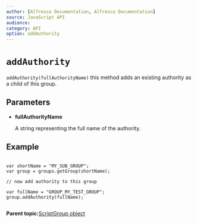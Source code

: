 ```yaml
---
author: [Alfresco Documentation, Alfresco Documentation]
source: JavaScript API
audience: 
category: API
option: addAuthority
---
```


# `addAuthority`

`addAuthority(fullAuthorityName)` this method adds an existing authority as a child of this group.

## Parameters

-   **fullAuthorityName**

    A string representing the full name of the authority.


## Example

```

var shortName = "MY_SUB_GROUP";
var group = groups.getGroup(shortName);

// now add authority to this group

var fullName = "GROUP_MY_TEST_GROUP";
group.addAuthority(fullName);        
      
```

**Parent topic:**[ScriptGroup object](../references/API-JS-ScriptGroup.md)

